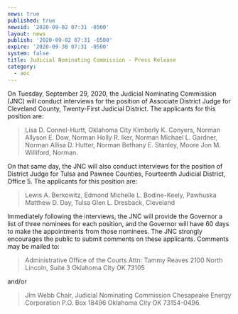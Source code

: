 ```yaml
---
news: true
published: true
newsid: '2020-09-02 07:31 -0500'
layout: news
publish: '2020-09-02 07:31 -0500'
expire: '2020-09-30 07:31 -0500'
system: false
title: Judicial Nominating Commission - Press Release
category:
  - aoc
---
```

On Tuesday, September 29, 2020, the Judicial Nominating Commission (JNC) will conduct interviews for the position of Associate District Judge for Cleveland County, Twenty-First Judicial District. The applicants for this position are:  

<blockquote>
Lisa D. Connel-Hurtt, Oklahoma City
Kimberly K. Conyers, Norman
Allyson E. Dow, Norman
Holly R. Iker, Norman
Michael L. Gardner, Norman
Allisa D. Hutter, Norman
Bethany E. Stanley, Moore
Jon M. Williford, Norman.
</blockquote>

On that same day, the JNC will also conduct interviews for the position of District Judge for Tulsa and Pawnee Counties, Fourteenth Judicial District, Office 5. The applicants for this position are:

<blockquote>
Lewis A. Berkowitz, Edmond
Michelle L. Bodine-Keely, Pawhuska
Matthew D. Day, Tulsa
Glen L. Dresback, Cleveland
</blockquote>

Immediately following the interviews, the JNC will provide the Governor a list of three nominees for each position, and the Governor will have 60 days to make the appointments from those nominees. The JNC strongly encourages the public to submit comments on these applicants. Comments may be mailed to:  

<blockquote>
Administrative Office of the Courts
Attn: Tammy Reaves
2100 North Lincoln, Suite 3
Oklahoma City OK 73105 
</blockquote>
and/or
<blockquote>
Jim Webb
Chair, Judicial Nominating Commission
Chesapeake Energy Corporation
P.O. Box 18496
Oklahoma City OK 73154-0496.
</blockquote>
